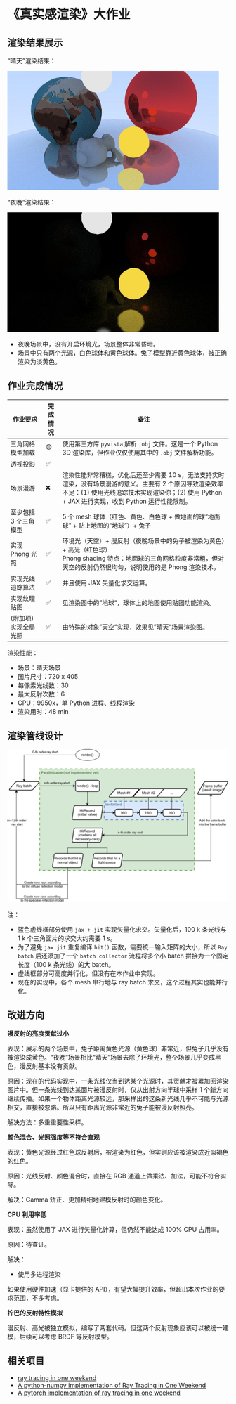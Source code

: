 # 《真实感渲染》大作业

## 渲染结果展示

“晴天”渲染结果：

<img src="output/03_bunny(720,30rays,48min,6bounces).jpg" style="zoom:67%;" />

“夜晚”渲染结果：

<img src="output/03_bunny_night(720,30rays,28min,3bounces).jpg" style="zoom:67%;" />

- 夜晚场景中，没有开启环境光，场景整体非常昏暗。
- 场景中只有两个光源，白色球体和黄色球体。兔子模型靠近黄色球体，被正确渲染为淡黄色。



## 作业完成情况

| 作业要求              | 完成情况 | 备注                                                         |
| --------------------- | -------- | ------------------------------------------------------------ |
| 三角网格模型加载      | 🟡        | 使用第三方库 `pyvista` 解析 `.obj` 文件。这是一个 Python 3D 渲染库，但作业仅仅使用其中的 `.obj` 文件解析功能。 |
| 透视投影              | ✅        |                                                              |
| 场景漫游              | ❌        | 渲染性能非常糟糕，优化后还至少需要 10 s，无法支持实时渲染，没有场景漫游的意义。主要有 2 个原因导致渲染效率不足：(1) 使用光线追踪技术实现渲染你；(2) 使用 Python + JAX 进行实现，收到 Python 运行性能限制。 |
| 至少包括 3 个三角模型 | ✅        | 5 个 mesh 球体（红色、黄色、白色球 + 做地面的球“地面球” + 贴上地图的“地球”）+ 兔子 |
| 实现 Phong 光照       | ✅        | 环境光（天空）+ 漫反射（夜晚场景中的兔子被渲染为黄色）+ 高光（红色球）<br/>Phong shading 特点：地面球的三角网格粒度非常粗，但对天空的反射仍然很均匀，说明使用的是 Phong 渲染技术。 |
| 实现光线追踪算法      | ✅        | 并且使用 JAX 矢量化求交运算。                                |
| 实现纹理贴图          | ✅        | 见渲染图中的”地球“，球体上的地图使用贴图功能渲染。           |
| (附加项) 实现全局光照 | ✅        | 由特殊的对象”天空“实现，效果见”晴天“场景渲染图。             |

渲染性能：

- 场景：晴天场景
- 图片尺寸：720 x 405
- 每像素光线数：30
- 最大反射次数：6
- CPU：9950x，单 Python 进程、线程渲染
- 渲染用时：48 min



## 渲染管线设计

![raytracing-pipeline](./assets/raytracing-pipeline.svg)

注：

- 蓝色虚线框部分使用 `jax + jit` 实现矢量化求交。矢量化后，100 k 条光线与 1 k 个三角面片的求交大约需要 1 s。
- 为了避免 `jax.jit` 重复编译 `hit()` 函数，需要统一输入矩阵的大小，所以 `Ray batch` 后还添加了一个 `batch collector` 流程将多个小 batch 拼接为一个固定长度（100 k 条光线）的大 batch。
- 虚线框部分可高度并行化，但没有在本作业中实现。
- 现在的实现中，各个 mesh 串行地与 ray batch 求交，这个过程其实也能并行化。





## 改进方向

**漫反射的亮度贡献过小**

表现：展示的两个场景中，兔子距离黄色光源（黄色球）非常近，但兔子几乎没有被渲染成黄色。“夜晚”场景相比“晴天”场景去除了环境光，整个场景几乎变成黑色，漫反射基本没有贡献。

原因：现在的代码实现中，一条光线仅当到达某个光源时，其贡献才被累加回渲染图片中。但一条光线到达某面片被漫反射时，仅从出射方向半球中采样 1 个新方向继续传播。如果一个物体距离光源较远，那采样出的这条新光线几乎不可能与光源相交，直接被忽略。所以只有距离光源非常近的兔子能被漫反射照亮。

解决方法：多重重要性采样。



**颜色混合、光照强度等不符合直观**

表现：黄色光源经过红色球反射后，被渲染为红色，但实则应该被渲染成近似褐色的红色。

原因：光线反射、颜色混合时，直接在 RGB 通道上做乘法、加法，可能不符合实际。

解决：Gamma 矫正、更加精细地建模反射时的颜色变化。



**CPU 利用率低**

表现：虽然使用了 JAX 进行矢量化计算，但仍然不能达成 100% CPU 占用率。

原因：待查证。

解决：

- 使用多进程渲染



如果使用硬件加速（显卡提供的 API），有望大幅提升效率，但超出本次作业的要求范围，不多考虑。



**拧巴的反射特性模拟**

漫反射、高光被独立模拟，编写了两套代码。但这两个反射现象应该可以被统一建模，后续可以考虑 BRDF 等反射模型。



## 相关项目

- [ray tracing in one weekend](https://github.com/RayTracing/raytracing.github.io)
- [A python-numpy implementation of Ray Tracing in One Weekend](https://github.com/alfiopuglisi/raytrace_weekend_numpy)
- [A pytorch implementation of ray tracing in one weekend](https://github.com/miguelvc6/torch-tracer/tree/main)
